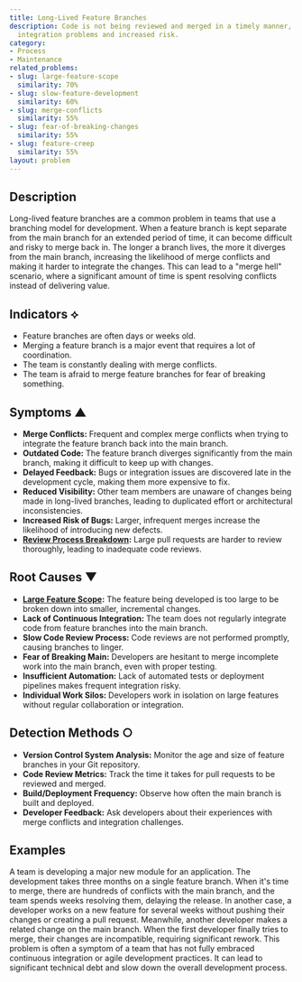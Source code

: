 ```yaml
---
title: Long-Lived Feature Branches
description: Code is not being reviewed and merged in a timely manner, leading to
  integration problems and increased risk.
category:
- Process
- Maintenance
related_problems:
- slug: large-feature-scope
  similarity: 70%
- slug: slow-feature-development
  similarity: 60%
- slug: merge-conflicts
  similarity: 55%
- slug: fear-of-breaking-changes
  similarity: 55%
- slug: feature-creep
  similarity: 55%
layout: problem
---
```


## Description
Long-lived feature branches are a common problem in teams that use a branching model for development. When a feature branch is kept separate from the main branch for an extended period of time, it can become difficult and risky to merge back in. The longer a branch lives, the more it diverges from the main branch, increasing the likelihood of merge conflicts and making it harder to integrate the changes. This can lead to a "merge hell" scenario, where a significant amount of time is spent resolving conflicts instead of delivering value.

## Indicators ⟡
- Feature branches are often days or weeks old.
- Merging a feature branch is a major event that requires a lot of coordination.
- The team is constantly dealing with merge conflicts.
- The team is afraid to merge feature branches for fear of breaking something.

## Symptoms ▲

- **Merge Conflicts:** Frequent and complex merge conflicts when trying to integrate the feature branch back into the main branch.
- **Outdated Code:** The feature branch diverges significantly from the main branch, making it difficult to keep up with changes.
- **Delayed Feedback:** Bugs or integration issues are discovered late in the development cycle, making them more expensive to fix.
- **Reduced Visibility:** Other team members are unaware of changes being made in long-lived branches, leading to duplicated effort or architectural inconsistencies.
- **Increased Risk of Bugs:** Larger, infrequent merges increase the likelihood of introducing new defects.
- **[Review Process Breakdown](review-process-breakdown.md):** Large pull requests are harder to review thoroughly, leading to inadequate code reviews.

## Root Causes ▼

- **[Large Feature Scope](large-feature-scope.md):** The feature being developed is too large to be broken down into smaller, incremental changes.
- **Lack of Continuous Integration:** The team does not regularly integrate code from feature branches into the main branch.
- **Slow Code Review Process:** Code reviews are not performed promptly, causing branches to linger.
- **Fear of Breaking Main:** Developers are hesitant to merge incomplete work into the main branch, even with proper testing.
- **Insufficient Automation:** Lack of automated tests or deployment pipelines makes frequent integration risky.
- **Individual Work Silos:** Developers work in isolation on large features without regular collaboration or integration.

## Detection Methods ○

- **Version Control System Analysis:** Monitor the age and size of feature branches in your Git repository.
- **Code Review Metrics:** Track the time it takes for pull requests to be reviewed and merged.
- **Build/Deployment Frequency:** Observe how often the main branch is built and deployed.
- **Developer Feedback:** Ask developers about their experiences with merge conflicts and integration challenges.

## Examples
A team is developing a major new module for an application. The development takes three months on a single feature branch. When it's time to merge, there are hundreds of conflicts with the main branch, and the team spends weeks resolving them, delaying the release. In another case, a developer works on a new feature for several weeks without pushing their changes or creating a pull request. Meanwhile, another developer makes a related change on the main branch. When the first developer finally tries to merge, their changes are incompatible, requiring significant rework. This problem is often a symptom of a team that has not fully embraced continuous integration or agile development practices. It can lead to significant technical debt and slow down the overall development process.